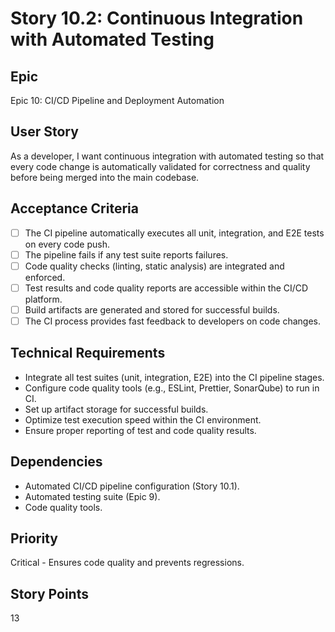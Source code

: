 # Story 10.2: Continuous Integration with Automated Testing

## Epic

Epic 10: CI/CD Pipeline and Deployment Automation

## User Story

As a developer, I want continuous integration with automated testing so that every code change is automatically validated for correctness and quality before being merged into the main codebase.

## Acceptance Criteria

- [ ] The CI pipeline automatically executes all unit, integration, and E2E tests on every code push.
- [ ] The pipeline fails if any test suite reports failures.
- [ ] Code quality checks (linting, static analysis) are integrated and enforced.
- [ ] Test results and code quality reports are accessible within the CI/CD platform.
- [ ] Build artifacts are generated and stored for successful builds.
- [ ] The CI process provides fast feedback to developers on code changes.

## Technical Requirements

- Integrate all test suites (unit, integration, E2E) into the CI pipeline stages.
- Configure code quality tools (e.g., ESLint, Prettier, SonarQube) to run in CI.
- Set up artifact storage for successful builds.
- Optimize test execution speed within the CI environment.
- Ensure proper reporting of test and code quality results.

## Dependencies

- Automated CI/CD pipeline configuration (Story 10.1).
- Automated testing suite (Epic 9).
- Code quality tools.

## Priority

Critical - Ensures code quality and prevents regressions.

## Story Points

13
